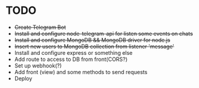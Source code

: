 # TODO


+ ~~Create Telegram Bot~~
+ ~~Install and configure node-telegram-api for listen some events on chats~~
+ ~~Install and configure MongoDB && MongoDB driver for node.js~~
+ ~~Insert new users to MongoDB collection from listener 'message'~~
+ Install and configure express or something else
+ Add route to access to DB from front(CORS?)
+ Set up webhook(?)
+ Add front (view) and some methods to send requests
+ Deploy
